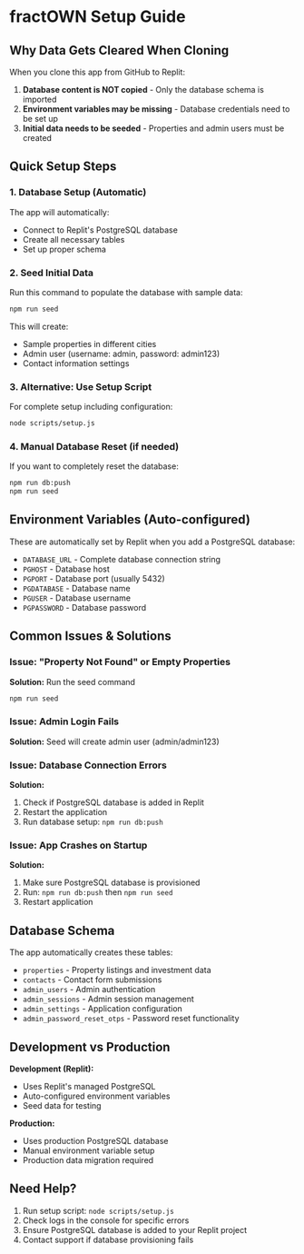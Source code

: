 # fractOWN Setup Guide

## Why Data Gets Cleared When Cloning

When you clone this app from GitHub to Replit:
1. **Database content is NOT copied** - Only the database schema is imported
2. **Environment variables may be missing** - Database credentials need to be set up
3. **Initial data needs to be seeded** - Properties and admin users must be created

## Quick Setup Steps

### 1. Database Setup (Automatic)
The app will automatically:
- Connect to Replit's PostgreSQL database
- Create all necessary tables
- Set up proper schema

### 2. Seed Initial Data
Run this command to populate the database with sample data:
```bash
npm run seed
```

This will create:
- Sample properties in different cities
- Admin user (username: admin, password: admin123)
- Contact information settings

### 3. Alternative: Use Setup Script
For complete setup including configuration:
```bash
node scripts/setup.js
```

### 4. Manual Database Reset (if needed)
If you want to completely reset the database:
```bash
npm run db:push
npm run seed
```

## Environment Variables (Auto-configured)

These are automatically set by Replit when you add a PostgreSQL database:
- `DATABASE_URL` - Complete database connection string
- `PGHOST` - Database host
- `PGPORT` - Database port (usually 5432)
- `PGDATABASE` - Database name
- `PGUSER` - Database username
- `PGPASSWORD` - Database password

## Common Issues & Solutions

### Issue: "Property Not Found" or Empty Properties
**Solution:** Run the seed command
```bash
npm run seed
```

### Issue: Admin Login Fails
**Solution:** Seed will create admin user (admin/admin123)

### Issue: Database Connection Errors
**Solution:** 
1. Check if PostgreSQL database is added in Replit
2. Restart the application
3. Run database setup: `npm run db:push`

### Issue: App Crashes on Startup
**Solution:**
1. Make sure PostgreSQL database is provisioned
2. Run: `npm run db:push` then `npm run seed`
3. Restart application

## Database Schema

The app automatically creates these tables:
- `properties` - Property listings and investment data
- `contacts` - Contact form submissions
- `admin_users` - Admin authentication
- `admin_sessions` - Admin session management
- `admin_settings` - Application configuration
- `admin_password_reset_otps` - Password reset functionality

## Development vs Production

**Development (Replit):**
- Uses Replit's managed PostgreSQL
- Auto-configured environment variables
- Seed data for testing

**Production:**
- Uses production PostgreSQL database
- Manual environment variable setup
- Production data migration required

## Need Help?

1. Run setup script: `node scripts/setup.js`
2. Check logs in the console for specific errors
3. Ensure PostgreSQL database is added to your Replit project
4. Contact support if database provisioning fails